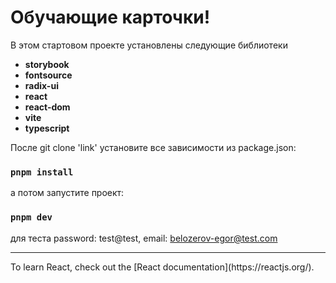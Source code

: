# Обучающие карточки!

В этом стартовом проекте установлены следующие библиотеки

- **storybook**
- **fontsource**
- **radix-ui**
- **react**
- **react-dom**
- **vite**
- **typescript**

После git clone 'link' установите все зависимости из package.json:
### `pnpm install`

а потом запустите проект:
### `pnpm dev`

для теста password: test@test,
          email: belozerov-egor@test.com

<hr>
To learn React, check out the [React documentation](https://reactjs.org/).
